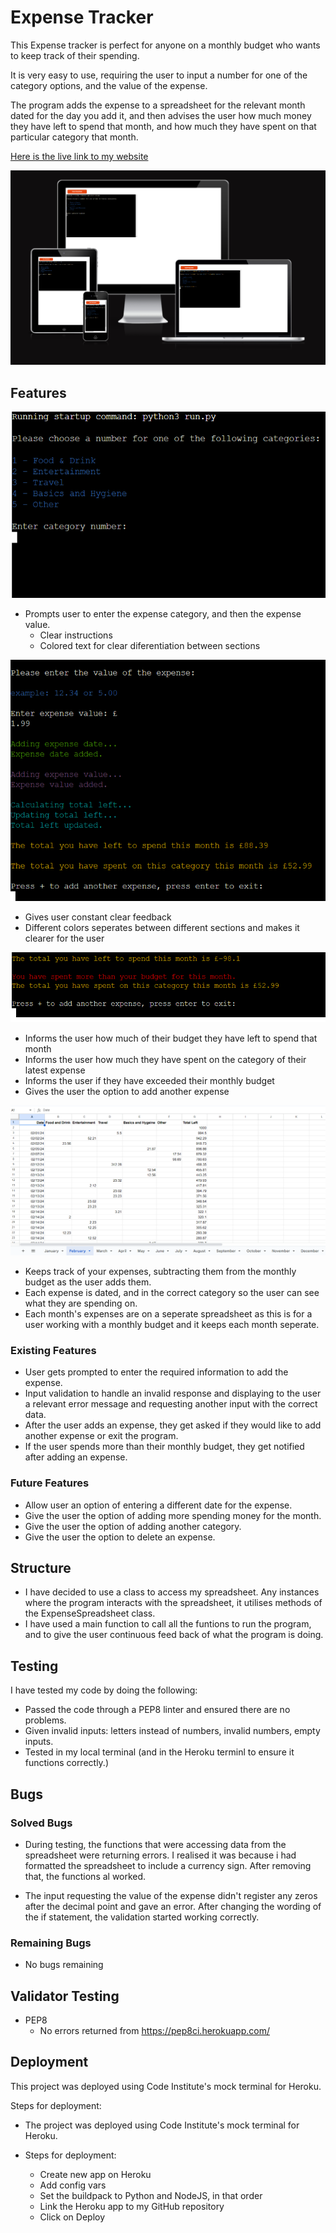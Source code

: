 # Expense Tracker

This Expense tracker is perfect for anyone on a monthly budget who wants to keep track of their spending.

It is very easy to use, requiring the user to input a number for one of the category options, and the value of the expense.

The program adds the expense to a spreadsheet for the relevant month dated for the day you add it, and then advises the user how much money they have left to spend that month, and how much they have spent on that particular category that month.

[Here is the live link to my website](https://expense-tracker-1-05b15e017258.herokuapp.com/)

![Devices Mock-up](/readme-assets/devices-mockup.PNG)

## Features

![screen print](/readme-assets/screenprint1.png)

- Prompts user to enter the expense category, and then the expense value.
    - Clear instructions
    - Colored text for clear diferentiation between sections

![screen print](/readme-assets/screenshot2.PNG)

- Gives user constant clear feedback
- Different colors seperates between different sections and makes it clearer for the user

![screen print](/readme-assets/screenshot3.PNG)

- Informs the user how much of their budget they have left to spend that month
- Informs the user how much they have spent on the category of their latest expense
- Informs the user if they have exceeded their monthly budget
- Gives the user the option to add another expense

![screen print](/readme-assets/spreadsheet-image.PNG)

- Keeps track of your expenses, subtracting them from the monthly budget as the user adds them.
- Each expense is dated, and in the correct category so the user can see what they are spending on.
- Each month's expenses are on a seperate spreadsheet as this is for a user working with a monthly budget and it keeps each month seperate.

### Existing Features

- User gets prompted to enter the required information to add the expense.
- Input validation to handle an invalid response and displaying to the user a relevant error message and requesting another input with the correct data.
- After the user adds an expense, they get asked if they would like to add another expense or exit the program.
- If the user spends more than their monthly budget, they get notified after adding an expense.

### Future Features

- Allow user an option of entering a different date for the expense.
- Give the user the option of adding more spending money for the month.
- Give the user the option of adding another category.
- Give the user the option to delete an expense.

## Structure

- I have decided to use a class to access my spreadsheet. Any instances where the program interacts with the spreadsheet, it utilises methods of the ExpenseSpreadsheet class.
- I have used a main function to call all the funtions to run the program, and to give the user continuous feed back of what the program is doing.

## Testing

I have tested my code by doing the following:
- Passed the code through a PEP8 linter and ensured there are no problems.
- Given invalid inputs: letters instead of numbers, invalid numbers, empty inputs.
- Tested in my local terminal (and in the Heroku terminl to ensure it functions correctly.)

## Bugs

### Solved Bugs

- During testing, the functions that were accessing data from the spreadsheet were returning errors. I realised it was because i had formatted the spreadsheet to  include a currency sign. After removing that, the functions al worked.

- The input requesting the value of the expense didn't register any zeros after the decimal point and gave an error. After changing the wording of the if statement, the validation started working correctly.

### Remaining  Bugs

- No bugs remaining

## Validator Testing

- PEP8
    - No errors returned from https://pep8ci.herokuapp.com/

## Deployment

This project was deployed using Code Institute's mock terminal for Heroku.

Steps for deployment:

 - The project was deployed using Code Institute's mock terminal for Heroku.

 - Steps for deployment:
    - Create new app on Heroku
    - Add config vars
    - Set the buildpack to Python and NodeJS, in that order
    - Link the Heroku app to my GitHub repository
    - Click on Deploy